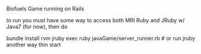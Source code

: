 Biofuels Game running on Rails

to run you must have some way to access both MRI Ruby and JRuby w/ Java7 (for now), then do

bundle install
rvm jruby exec ruby javaGame/server_runner.rb           # or run jruby another way
thin start
